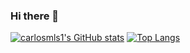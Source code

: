 ### Hi there 👋
[![carlosmls1's GitHub stats](https://github-readme-stats.vercel.app/api?username=carlosmls1)](https://github.com/anuraghazra/github-readme-stats)
[![Top Langs](https://github-readme-stats.vercel.app/api/top-langs/?username=carlosmls1&layout=compact)](https://github.com/anuraghazra/github-readme-stats)
